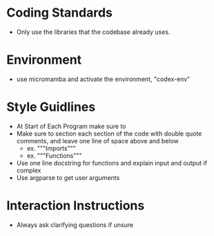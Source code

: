 # Coding Standards
- Only use the libraries that the codebase already uses.

# Environment
- use micromamba and activate the environment, "codex-env" 

# Style Guidlines
- At Start of Each Program make sure to 
- Make sure to section each section of the code with double quote comments, and leave one line of space above and below
	- ex. """Imports"""
	- ex. """Functions"""
- Use one line docstring for functions and explain input and output if complex
- Use argparse to get user arguments

# Interaction Instructions
- Always ask clarifying questions if unsure
